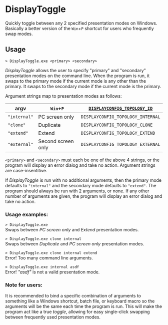 # DisplayToggle

Quickly toggle between any 2 specified presentation modes on Windows. Basically a better version of the `Win`+`P` shortcut for users who frequently swap modes.

## Usage

`> DisplayToggle.exe <primary> <secondary>`

*DisplayToggle* allows the user to specify "primary" and "secondary" presentation modes on the command line. When the program is run, it swaps to the primary mode if the current mode is any other than the primary. It swaps to the secondary mode if the current mode is the primary.

Argument strings map to presentation modes as follows:

| argv         | `Win`+`P`          | [`DISPLAYCONFIG_TOPOLOGY_ID`](https://docs.microsoft.com/en-us/windows/win32/api/wingdi/ne-wingdi-displayconfig_topology_id) |
| ------------ | ------------------ | --------------------------------- |
| `"internal"` | PC screen only     | `DISPLAYCONFIG_TOPOLOGY_INTERNAL` |
| `"clone"`    | Duplicate          | `DISPLAYCONFIG_TOPOLOGY_CLONE`    |
| `"extend"`   | Extend             | `DISPLAYCONFIG_TOPOLOGY_EXTEND`   |
| `"external"` | Second screen only | `DISPLAYCONFIG_TOPOLOGY_EXTERNAL` |

`<primary>` and `<secondary>` must each be one of the above 4 strings, or the program will display an error dialog and take no action. Argument strings are case-insentitive.

If *DisplayToggle* is run with no additional arguments, then the primary mode defaults to `"internal"` and the secondary mode defaults to `"extend"`. The program should always be run with 2 arguments, or none. If any other number of arguments are given, the program will display an error dialog and take no action.

### Usage examples:

`> DisplayToggle.exe` \
Swaps between *PC screen only* and *Extend* presentation modes.

`> DisplayToggle.exe clone internal` \
Swaps between *Duplicate* and *PC screen only* presentation modes.

`> DisplayToggle.exe clone internal extend` \
Error! Too many command line arguments.

`> DisplayToggle.exe internal asdf` \
Error! *"asdf"* is not a valid presentation mode.

### Note for users:

It is recommended to bind a specific combination of arguments to something like a Windows shortcut, batch file, or keyboard macro so the arguments will be the same each time the program is run. This will make the program act like a true *toggle*, allowing for easy single-click swapping between frequently used presentation modes.
